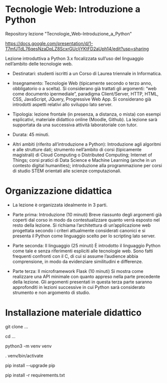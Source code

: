 # Tecnologie Web: Introduzione a Python

Repository lezione "Tecnologie_Web-Introduzione_a_Python"

https://docs.google.com/presentation/d/1-T7mfJTdL76qesNzaDpLZ8ScxrGUcljYKtFD2aUph14/edit?usp=sharing

Lezione introduttiva a Python 3.x focalizzata sull’uso del linguaggio nell’ambito delle tecnologie web.


* Destinatari: studenti iscritti a un Corso di Laurea triennale in Informatica.


* Insegnamento:
Tecnologie Web (tipicamente secondo o terzo anno, obbligatorio o a scelta).
Si considerano già trattati gli argomenti: “web come documento ipermediale”, paradigma Client/Server, HTTP, HTML, CSS, JavaScript, JQuery, Progressive Web App.
Si considerano già introdotti aspetti relativi allo sviluppo lato server.


* Tipologia: lezione frontale (in presenza, a distanza, o mista) con esempi esplicativi, materiale didattico online (Moodle, Github).
La lezione sarà supportata da una successiva attività laboratoriale con tutor.  


* Durata: 45 minuti.


* Altri ambiti (riferito all’introduzione a Python):
Introduzione agli algoritmi e alle strutture dati; strumento nell’ambito di corsi (tipicamente magistrali) di Cloud Computing o Distributed Computing; Internet of Things; corsi pratici di Data Science e Machine Learning (anche in un contesto digital humanities); introduzione alla programmazione per corsi di studio STEM orientati alle scienze computazionali.

# Organizzazione didattica

* La lezione è organizzata idealmente in 3 parti.


* Parte prima: Introduzione (10 minuti)
Breve riassunto degli argomenti già coperti dal corso in modo da contestualizzare quanto verrà esposto nel resto della lezione.
Si richiama l’architettura di un’applicazione web progettata secondo i criteri attualmente considerati canonici e si presenta il Python come linguaggio scelto per lo scripting lato server.


* Parte seconda: Il linguaggio  (25 minuti)
È introdotto il linguaggio Python come tale e senza riferimenti espliciti alle tecnologie web.
Sono fatti frequenti confronti con il C, di cui si assume l’audience abbia comprensione, in modo da evidenziare similitudini e differenze.


* Parte terza: Il microframework Flask  (10 minuti)
Si mostra come realizzare una API minimale con quanto appreso nella parte precedente della lezione.
Gli argomenti presentati in questa terza parte saranno approfonditi in lezioni successive in cui Python sarà considerato strumento e non argomento di studio. 

# Installazione materiale didattico


git clone ...


cd ...


python3 -m venv venv


. venv/bin/activate


pip install --upgrade pip


pip install -r requirements.txt
